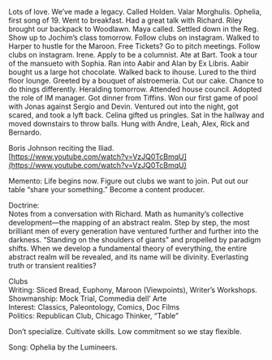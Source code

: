 Lots of love. We’ve made a legacy. Called Holden. Valar Morghulis. Ophelia, first song of 19\. Went to breakfast. Had a great talk with Richard. Riley brought our backpack to Woodlawn. Maya called. Settled down in the Reg. Show up to Jochim’s class tomorrow. Follow clubs on instagram. Walked to Harper to hustle for the Maroon. Free Tickets? Go to pitch meetings. Follow clubs on instagram. Irene. Apply to be a columnist. Ate at Bart. Took a tour of the mansueto with Sophia. Ran into Aabir and Alan by Ex Libris. Aabir bought us a large hot chocolate. Walked back to ihouse. Lured to the third floor lounge. Greeted by a bouquet of alstroemeria. Cut our cake. Chance to do things differently. Heralding tomorrow. Attended house council. Adopted the role of IM manager. Got dinner from Tiffins. Won our first game of pool with Jonas against Sergio and Devin. Ventured out into the night, got scared, and took a lyft back. Celina gifted us pringles. Sat in the hallway and moved downstairs to throw balls. Hung with Andre, Leah, Alex, Rick and Bernardo.

Boris Johnson reciting the Iliad.  
[https://www.youtube.com/watch?v=VzJQ0TcBmqU](https://www.youtube.com/watch?v=VzJQ0TcBmqU)

Memento: Life begins now. Figure out clubs we want to join. Put out our table “share your something.” Become a content producer. 

Doctrine:  
Notes from a conversation with Richard. Math as humanity’s collective development—the mapping of an abstract realm. Step by step, the most brilliant men of every generation have ventured further and further into the darkness. “Standing on the shoulders of giants” and propelled by paradigm shifts. When we develop a fundamental theory of everything, the entire abstract realm will be revealed, and its name will be divinity. Everlasting truth or transient realities?

Clubs  
Writing: Sliced Bread, Euphony, Maroon (Viewpoints), Writer’s Workshops.  
Showmanship: Mock Trial, Commedia dell’ Arte  
Interest: Classics, Paleontology, Comics, Doc Films  
Politics: Republican Club, Chicago Thinker, “Table”

Don’t specialize. Cultivate skills. Low commitment so we stay flexible. 

Song: Ophelia by the Lumineers.